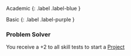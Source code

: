 
Academic
{: .label .label-blue }

Basic
{: .label .label-purple }
### Problem Solver
You receive a +2 to all skill tests to start a [Project](Game/Core/Skills#Project)